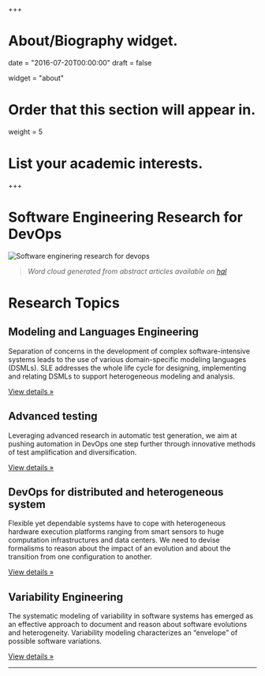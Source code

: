 +++
# About/Biography widget.

date = "2016-07-20T00:00:00"
draft = false

widget = "about"

# Order that this section will appear in.
weight = 5

# List your academic interests.

+++

# Software Engineering Research for DevOps

![Software enginering research for devops](img/banner.svg)
> *Word cloud generated from abstract articles available on [hal](publication/)*

# Research Topics

<div class="container">
  <!-- Example row of columns -->
  <div class="row">
    <div class="col-md-4">
      <h2>Modeling and Languages Engineering</h2>
      <p>Separation of concerns in the development of complex software-intensive systems leads to the use of various domain-specific modeling languages (DSMLs). SLE addresses the whole life cycle for designing, implementing and relating DSMLs to support heterogeneous modeling and analysis. </p>
      <p><a class="btn btn-secondary" href="/objectives" role="button">View details &raquo;</a></p>
    </div>
    <div class="col-md-4">
      <h2>Advanced testing</h2>
      <p> Leveraging advanced research in automatic test generation, we aim at pushing automation in DevOps one step further through innovative methods of test amplification and diversification.  </p>
      <p><a class="btn btn-secondary" href="/objectives" role="button">View details &raquo;</a></p>
    </div>
  </div>
 <div class="row">
    <div class="col-md-4">
      <h2>DevOps for distributed and heterogeneous system</h2>
      <p>Flexible yet dependable systems have to cope with heterogeneous hardware execution platforms ranging from smart sensors to huge computation infrastructures and data centers. We need to devise formalisms to reason about the impact of an evolution and about the transition from one configuration to another.</p>
      <p><a class="btn btn-secondary" href="/objectives" role="button">View details &raquo;</a></p>
    </div>
    <div class="col-md-4">
      <h2>Variability Engineering</h2>
      <p>The systematic modeling of variability in software systems has emerged as an effective approach to document and reason about software evolutions and heterogeneity. Variability modeling characterizes an “envelope” of possible software variations.</p>
      <p><a class="btn btn-secondary" href="/objectives" role="button">View details &raquo;</a></p>
    </div>
  </div>

  <hr>

</div> <!-- /container -->
